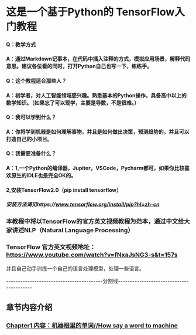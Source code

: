# 这是一个基于Python的 TensorFlow入门教程

#### Q：教学方式
#### A：通过Markdown记事本，在代码中插入注释的方式，模拟应用场景，解释代码意思。建议各位看的同时，打开Python自己也写一下，练练手。

#### Q：这个教程适合那些人？
#### A：初学者，对人工智能领域感兴趣。熟悉基本的Python操作，具备高中以上的数学知识。（如果忘了可以现学，主要是导数，不是很难。）

#### Q：我可以学到什么？
#### A：你将学到机器是如何理解事物，并且是如何做出决策，预测趋势的，并且可以打造自己的小项目。

#### Q：我需要准备什么？
#### A：1,一个Python的编译器，Jupiter，VSCode，Pycharm都可，如果你比较喜欢原生的IDLE也是完全OK的。
#### 2,安装TensorFlow2.0（pip install tensorflow）
##### 安装方法请见https://www.tensorflow.org/install/pip?hl=zh-cn

### 本教程中将以TensorFlow的官方英文视频教程为范本，通过中文给大家讲述NLP（Natural Language Processing）
### TensorFlow 官方英文视频地址：https://www.youtube.com/watch?v=fNxaJsNG3-s&t=157s
并且自己动手训练一个自己的语言处理模型，处理一些语言。

-----------------------------------------分割线-----------------------------------------
## 章节内容介绍

### [Chapter1  内容：机器眼里的单词//How say a word to machine](https://github.com/hahazjk/TensorFlow-from-zero-to-hero/blob/master/Chapter1.md)
